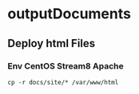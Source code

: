 # outputDocuments


## Deploy html Files 
### Env CentOS Stream8 Apache


```terminal
cp -r docs/site/* /var/www/html
```